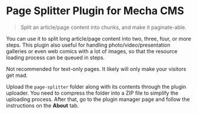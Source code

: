 Page Splitter Plugin for Mecha CMS
==================================

> Split an article/page content into chunks, and make it paginate-able.

You can use it to split long article/page content into two, three, four, or more steps. This plugin also useful for handling photo/video/presentation galleries or even web comics with a lot of images, so that the resource loading process can be queued in steps.

Not recommended for text-only pages. It likely will only make your visitors get mad.

Upload the `page-splitter` folder along with its contents through the plugin uploader. You need to compress the folder into a ZIP file to simplify the uploading process. After that, go to the plugin manager page and follow the instructions on the **About** tab.